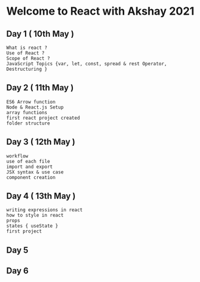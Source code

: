 # Welcome to React with Akshay 2021 

## Day 1 ( 10th May )

    What is react ? 
    Use of React ?
    Scope of React ?
    JavaScript Topics {var, let, const, spread & rest Operator, Destructuring }

## Day 2 ( 11th May )

    ES6 Arrow function
    Node & React.js Setup
    array functions
    first react project created
    folder structure
    
## Day 3 ( 12th May )

    workflow
    use of each file
    import and export 
    JSX syntax & use case
    component creation 
    
## Day 4 ( 13th May )

    writing expressions in react
    how to style in react
    props
    states { useState }
    first project 
## Day 5
                
## Day 6
